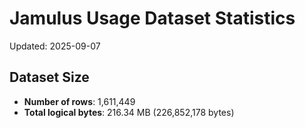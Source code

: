 # Jamulus Usage Dataset Statistics

Updated: 2025-09-07

## Dataset Size
- **Number of rows**: 1,611,449
- **Total logical bytes**: 216.34 MB (226,852,178 bytes)
